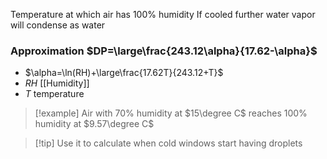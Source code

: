 Temperature at which air has $100\%$ humidity
If cooled further water vapor will condense as water
### Approximation $DP=\large\frac{243.12\alpha}{17.62-\alpha}$
- $\alpha=\ln(RH)+\large\frac{17.62T}{243.12+T}$
- $RH$ [[Humidity]]
- $T$ temperature
> [!example]  Air with $70\%$ humidity at $15\degree C$
> reaches $100\%$ humidity at $9.57\degree C$

> [!tip] Use it to calculate when cold windows start having droplets
